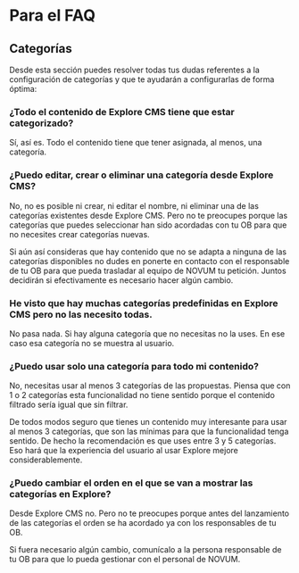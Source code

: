 # Para el FAQ

## Categorías

Desde esta sección puedes resolver todas tus dudas referentes a la configuración de categorías y que te ayudarán a configurarlas de forma óptima:

### ¿Todo el contenido de Explore CMS tiene que estar categorizado?

Sí, así es. Todo el contenido tiene que tener asignada, al menos, una categoría.

### ¿Puedo editar, crear o eliminar una categoría desde Explore CMS?

No, no es posible ni crear, ni editar el nombre, ni eliminar una de las categorías existentes desde Explore CMS. Pero no te preocupes porque las categorías que puedes seleccionar han sido acordadas con tu OB para que no necesites crear categorías nuevas.

Si aún así consideras que hay contenido que no se adapta a ninguna de las categorías disponibles no dudes en ponerte en contacto con el responsable de tu OB para que pueda trasladar al equipo de NOVUM tu petición. Juntos decidirán si efectivamente es necesario hacer algún cambio.

### He visto que hay muchas categorías predefinidas en Explore CMS pero no las necesito todas.

No pasa nada. Si hay alguna categoría que no necesitas no la uses. En ese caso esa categoría no se muestra al usuario.

### ¿Puedo usar solo una categoría para todo mi contenido?

No, necesitas usar al menos 3 categorías de las propuestas. Piensa que con 1 o 2 categorías esta funcionalidad no tiene sentido porque el contenido filtrado sería igual que sin filtrar.

De todos modos seguro que tienes un contenido muy interesante para usar al menos 3 categorías, que son las mínimas para que la funcionalidad tenga sentido. De hecho la recomendación es que uses entre 3 y 5 categorías. Eso hará que la experiencia del usuario al usar Explore mejore considerablemente.

### ¿Puedo cambiar el orden en el que se van a mostrar las categorías en Explore?

Desde Explore CMS no. Pero no te preocupes porque antes del lanzamiento de las categorías el orden se ha acordado ya con los responsables de tu OB. 

Si fuera necesario algún cambio, comunícalo a la persona responsable de tu OB para que lo pueda gestionar con el personal de NOVUM.

